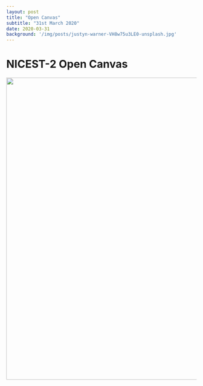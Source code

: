 ```yaml
---
layout: post
title: "Open Canvas"
subtitle: "31st March 2020"
date: 2020-03-31
background: '/img/posts/justyn-warner-VH8w75u3LE0-unsplash.jpg'
---
```


# NICEST-2 Open Canvas

<img src="/nicest2/img/posts/open_canvas.png" width="800"/>
